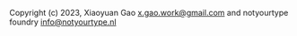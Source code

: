 Copyright (c) 2023, Xiaoyuan Gao <x.gao.work@gmail.com> and notyourtype foundry <info@notyourtype.nl>

